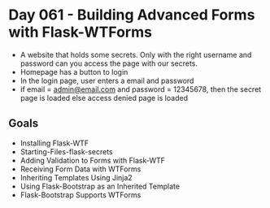 # Day 061 - Building Advanced Forms with Flask-WTForms
- A website that holds some secrets. Only with the right username and password can you access the page with our secrets.
- Homepage has a button to login
- In the login page, user enters a email and password
- if email = admin@email.com and password = 12345678, then the secret page is loaded else access denied page is loaded

## Goals
- Installing Flask-WTF
- Starting-Files-flask-secrets
- Adding Validation to Forms with Flask-WTF
- Receiving Form Data with WTForms
- Inheriting Templates Using Jinja2
- Using Flask-Bootstrap as an Inherited Template
- Flask-Bootstrap Supports WTForms